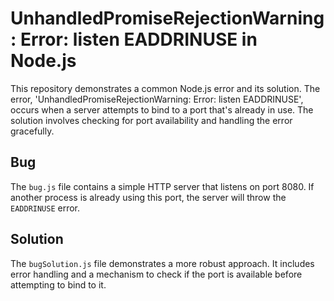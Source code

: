 # UnhandledPromiseRejectionWarning: Error: listen EADDRINUSE in Node.js

This repository demonstrates a common Node.js error and its solution. The error, 'UnhandledPromiseRejectionWarning: Error: listen EADDRINUSE', occurs when a server attempts to bind to a port that's already in use.  The solution involves checking for port availability and handling the error gracefully.

## Bug

The `bug.js` file contains a simple HTTP server that listens on port 8080. If another process is already using this port, the server will throw the `EADDRINUSE` error.

## Solution

The `bugSolution.js` file demonstrates a more robust approach. It includes error handling and a mechanism to check if the port is available before attempting to bind to it.